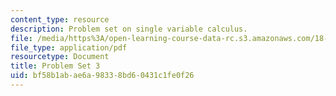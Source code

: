 ```yaml
---
content_type: resource
description: Problem set on single variable calculus.
file: /media/https%3A/open-learning-course-data-rc.s3.amazonaws.com/18-01-single-variable-calculus-fall-2006/bf58b1abae6a98338bd60431c1fe0f26_ps3.pdf
file_type: application/pdf
resourcetype: Document
title: Problem Set 3
uid: bf58b1ab-ae6a-9833-8bd6-0431c1fe0f26
---
```

